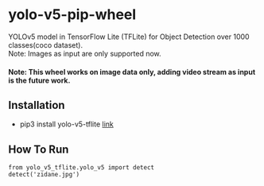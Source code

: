 # yolo-v5-pip-wheel
YOLOv5 model in TensorFlow Lite (TFLite) for Object Detection over 1000 classes(coco dataset).\
Note: Images as input are only supported now. 

#### Note: This wheel works on image data only, adding video stream as input is the future work.

## Installation
- pip3 install yolo-v5-tflite [link](https://pypi.org/project/yolo-v5-tflite/1.0/)

## How To Run
```
from yolo_v5_tflite.yolo_v5 import detect
detect('zidane.jpg')
```
